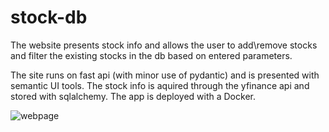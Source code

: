 # stock-db

The website presents stock info and allows the user to add\remove stocks and filter the existing stocks in the db based on entered parameters.

The site runs on fast api (with minor use of pydantic) and is presented with semantic UI tools.
The stock info is aquired through the yfinance api and stored with sqlalchemy. 
The app is deployed with a Docker.

![webpage](https://user-images.githubusercontent.com/13869543/187284993-6952566b-a120-416a-a550-51081d4f9933.PNG)
